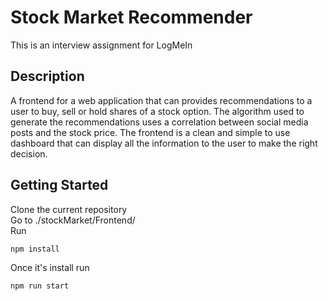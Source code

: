# Stock Market Recommender
This is an interview assignment for LogMeIn

## Description
A frontend for a web application that can provides recommendations to a user to buy, sell or hold shares of a stock option. The algorithm used to generate the recommendations uses a correlation between social media posts and the stock price. The frontend is a clean and simple to use dashboard that can display all the information to the user to make the right decision.

## Getting Started

Clone the current repository   
Go to ./stockMarket/Frontend/  
Run  
```javascript
npm install
```
Once it's install run
```javascript
npm run start
```